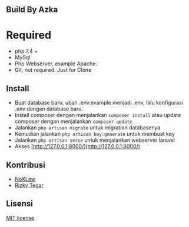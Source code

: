 ## Build By Azka

# Required

- php 7.4 +
- MySql
- Php Webserver, example Apache.
- Git, not required. Just for Clone

## Install

- Buat database baru, ubah .env.example menjadi .env, lalu konfigurasi .env dengan database baru.
- Install composer dengan menjalankan ```composer install``` atau update composer dengan menjalankan ```composer update```
- Jalankan ```php artisan migrate``` untuk migration databasenya
- Kemudian jalankan ```php artisan key:generate``` untuk membuat key
- Jalankan ```php artisan serve``` untuk menjalankan webserver laravel 
- Akses [http://127.0.0.1:8000/](http://127.0.0.1:8000/)

## Kontribusi

- [NoXLaw](https://github.com/noxlaw)
- [Rizky Tegar](https://github.com/rizkytegar)


## Lisensi

[MIT license](https://opensource.org/licenses/MIT).
